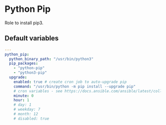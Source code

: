 # Python Pip
Role to install pip3.

<!--TOC-->
<!--ENDTOC-->

<!--ROLEVARS-->
## Default variables
```yaml
---
python_pip:
  python_binary_path: "/usr/bin/python3"
  pip_packages:
    - "python-pip"
    - "python3-pip"
  upgrade:
    enabled: true # create cron job to auto-upgrade pip
    command: "/usr/bin/python -m pip install --upgrade pip"
    # cron variables - see https://docs.ansible.com/ansible/latest/collections/ansible/builtin/cron_module.html
    minute: 0
    hour: 1
    # day: 1
    # weekday: 7
    # month: 12
    # disabled: true

```

<!--ENDROLEVARS-->
